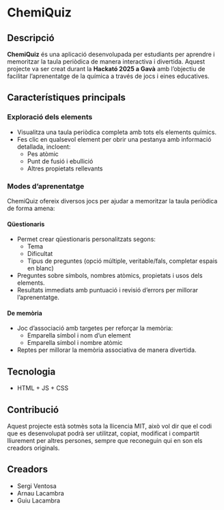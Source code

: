 # ChemiQuiz

## Descripció

**ChemiQuiz** és una aplicació desenvolupada per estudiants per aprendre i memoritzar la taula periòdica de manera interactiva i divertida. Aquest projecte va ser creat durant la **Hackató 2025 a Gavà** amb l’objectiu de facilitar l’aprenentatge de la química a través de jocs i eines educatives.

## Característiques principals

### Exploració dels elements

- Visualitza una taula periòdica completa amb tots els elements químics.
- Fes clic en qualsevol element per obrir una pestanya amb informació detallada, incloent:
  - Pes atòmic  
  - Punt de fusió i ebullició
  - Altres propietats rellevants

### Modes d’aprenentatge

ChemiQuiz ofereix diversos jocs per ajudar a memoritzar la taula periòdica de forma amena:

#### Qüestionaris

- Permet crear qüestionaris personalitzats segons:
  - Tema
  - Dificultat
  - Tipus de preguntes (opció múltiple, veritable/fals, completar espais en blanc)
- Preguntes sobre símbols, nombres atòmics, propietats i usos dels elements.
- Resultats immediats amb puntuació i revisió d’errors per millorar l’aprenentatge.

#### De memòria

- Joc d’associació amb targetes per reforçar la memòria:
  - Emparella símbol i nom d’un element
  - Emparella símbol i nombre atòmic
- Reptes per millorar la memòria associativa de manera divertida.

## Tecnologia

- HTML + JS + CSS

## Contribució

Aquest projecte està sotmès sota la llicencia MIT, això vol dir que el codi que es desenvolupat podrà ser utilitzat, copiat, modificat i compartit lliurement per altres persones, sempre que reconeguin qui en son els creadors originals.

## Creadors

- Sergi Ventosa
- Arnau Lacambra
- Guiu Lacambra
